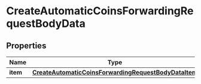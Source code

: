 

# CreateAutomaticCoinsForwardingRequestBodyData


## Properties

Name | Type | Description | Notes
------------ | ------------- | ------------- | -------------
**item** | [**CreateAutomaticCoinsForwardingRequestBodyDataItem**](CreateAutomaticCoinsForwardingRequestBodyDataItem.md) |  | 



